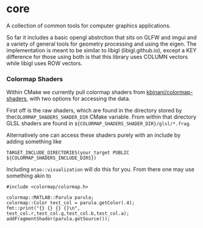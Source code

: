 # core
A collection of common tools for computer graphics applications.

So far it includes a basic opengl abstrction that sits on GLFW and imgui and a variety of general tools for geometry processing and using the eigen.
The implementation is meant to be similar to libigl (libigl.github.io), except a KEY difference for those using both is that this library uses COLUMN vectors while libigl uses ROW vectors.


### Colormap Shaders
Within CMake we currently pull colormap shaders from [kbinani/colormap-shaders](https://github.com/kbinani/colormap-shaders), with two options for accessing the data. 

First off is the raw shaders, which are found in the directory stored by the`COLORMAP_SHADERS_SHADER_DIR` CMake variable. From within that directory GLSL shaders are found in `${COLORMAP_SHADERS_SHADER_DIR}/glsl/*.frag`. 

Alternatively one can access these shaders purely with an include by adding something like 
```
TARGET_INCLUDE_DIRECTORIES(your_target PUBLIC ${COLORMAP_SHADERS_INCLUDE_DIRS})
```
Including `mtao::visualization` will do this for you.
From there one may use something akin to 

```
#include <colormap/colormap.h>

colormap::MATLAB::Parula parula;
colormap::Color test_col = parula.getColor(.4);
fmt::print("{} {} {} {}\n", test_col.r,test_col.g,test_col.b,test_col.a);
addFragmentShader(parula.getSource());

```
